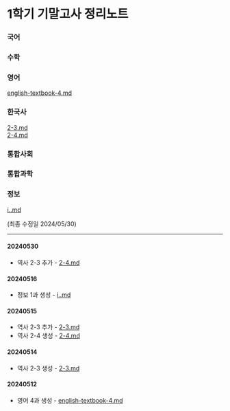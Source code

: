 # 1학기 기말고사 정리노트

### 국어



### 수학



### 영어

[english-textbook-4.md](english/english-textbook-4.md "mention")

### 한국사

[2-3.md](history/2-3.md "mention")\
[2-4.md](history/2-4.md "mention")

### 통합사회



### 통합과학



### 정보

[i..md](info/i..md "mention")

(최종 수정일 2024/05/30)

***

#### 20240530

* 역사 2-3 추가 - [2-4.md](history/2-4.md "mention")

#### 20240516

* 정보 1과 생성 - [i..md](info/i..md "mention")

#### 20240515

* 역사 2-3 추가 - [2-3.md](history/2-3.md "mention")
* 역사 2-4 생성 - [2-4.md](history/2-4.md "mention")

#### 20240514

* 역사 2-3 생성 - [2-3.md](history/2-3.md "mention")

#### 20240512

* 영어 4과 생성 - [english-textbook-4.md](english/english-textbook-4.md "mention")
